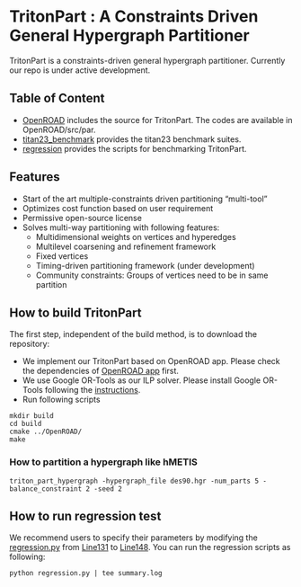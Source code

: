# TritonPart : A Constraints Driven General Hypergraph Partitioner

TritonPart is a constraints-driven general hypergraph partitioner.
Currently our repo is under active development.


## Table of Content
  - [OpenROAD](https://github.com/ABKGroup/TritonPart/tree/main/OpenROAD) includes the source for TritonPart. The codes are available in OpenROAD/src/par.
  - [titan23_benchmark](https://github.com/ABKGroup/TritonPart/tree/main/titan23_benchmark) provides the titan23 benchmark suites.
  - [regression](https://github.com/ABKGroup/TritonPart/tree/main/regression) provides the scripts for benchmarking TritonPart.
  
 
## Features
- Start of the art multiple-constraints driven partitioning “multi-tool”
- Optimizes cost function based on user requirement
- Permissive open-source license
- Solves multi-way partitioning with following features:
  - Multidimensional weights on vertices and hyperedges
  - Multilevel coarsening and refinement framework
  - Fixed vertices
  - Timing-driven partitioning framework (under development)
  - Community constraints: Groups of vertices need to be in same partition
  
 
## How to build TritonPart
The first step, independent of the build method, is to download the repository:
- We implement our TritonPart based on OpenROAD app.  Please check the dependencies of [OpenROAD app](https://github.com/The-OpenROAD-Project/OpenROAD.git) first.  
- We use Google OR-Tools as our ILP solver.  Please install Google OR-Tools following the [instructions](https://developers.google.com/optimization/install).
- Run following scripts
``` shell
mkdir build
cd build
cmake ../OpenROAD/
make
```

### How to partition a hypergraph like hMETIS
``` shell
triton_part_hypergraph -hypergraph_file des90.hgr -num_parts 5 -balance_constraint 2 -seed 2
```


## How to run regression test
We recommend users to specify their parameters by modifying the [regression.py](https://github.com/ABKGroup/TritonPart/blob/main/regression/regression.py) from [Line131](https://github.com/ABKGroup/TritonPart/blob/68e516145a7090c3b9bae7ac9bf2464e58758b69/regression/regression.py#L131) to 
[Line148](https://github.com/ABKGroup/TritonPart/blob/68e516145a7090c3b9bae7ac9bf2464e58758b69/regression/regression.py#L148).
You can run the regression scripts as following:
``` shell
python regression.py | tee summary.log
```

